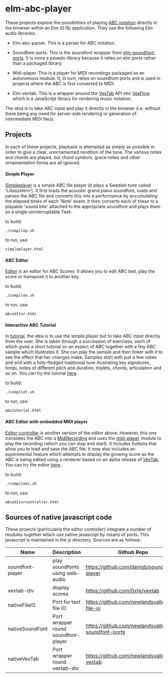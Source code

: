 elm-abc-player
==============

These projects explore the possibilities of playing [ABC notation](http://abcnotation.com/) directly in the browser within an Elm (0.18) application.  They use the following Elm audio libraries:

*   Elm-abc-parser.  This is a parser for ABC notation.

*   Soundfont-ports.  This is the soundfont wrapper from [elm-soundfont-ports](https://github.com/newlandsvalley/elm-soundfont-ports).  It is more a psuedo-library because it relies on elm ports rather than a packaged library.

*   Midi-player.  This is a player for MIDI recordings packaged as an autonomous module.  It, in turn, relies on soundfont-ports and is used in projects where the ABC is first converted to MIDI.

*   Elm-vextab.  This is a wrapper around the [VexTab](https://github.com/0xfe/vextab) API into [VexFlow](https://github.com/0xfe/vexflow) which is a JavaScript library for rendering music notation.

The idea is to take ABC input and play it directly in the browser (i.e. without there being any need for server-side rendering or generation of intermediate MIDI files).

Projects
--------

In each of these projects, playback is attempted as simply as possible in order to give a clear, unornamented rendition of the tune.  The various notes and chords are played, but chord symbols, grace notes and other ornamentation forms are all ignored.

#### Simple Player

[Simpleplayer](https://github.com/newlandsvalley/elm-abc-player/tree/master/src/examples/simpleplayer) is a simple ABC file player (it plays a Swedish tune called 'Lillasystern').  It first loads the acoustic grand piano soundfont, loads and parses the ABC file and converts this into a performance by accumulating the elapsed times of each 'Note' event. It then converts each of these to a playable 'sound bite' attached to the appropriate soundfont and plays them as a single uninterruptable Task.

to build:

    ./compilep.sh

to run, use:

    simpleplayer.html

#### ABC Editor

[Editor](https://github.com/newlandsvalley/elm-abc-player/tree/master/src/examples/editor) is an editor for ABC Scores.  It allows you to edit ABC text, play the score or transpose it to another key.

to build:

    ./compilee.sh

to run, use:

    abceditor.html

#### Interactive ABC Tutorial

In [tutorial](https://github.com/newlandsvalley/elm-abc-player/tree/master/src/examples/tutorial), the idea is to use the simple player but to take ABC input directly from the user.  She is taken through a succession of exercises, each of which gives a short tutorial on an aspect of ABC together with a tiny ABC sample which illustrates it.  She can play the sample and then tinker with it to see the effect that her changes make.  Samples start with just a few notes and end with a fully-fledged traditional tune illustrating key signatures, tempi, notes of different pitch and duration, triplets, chords, articulation and so on. You can try the tutorial [here](http://www.tradtunedb.org.uk/abctutorial).

to build:

    ./compilet.sh

to run, use:

    abctutorial.html

#### ABC Editor with embedded MIDI player

[Editor-controller](https://github.com/newlandsvalley/elm-abc-player/tree/master/src/examples/editor-controller) is another version of the editor above.  However, this one translates the ABC into a [MidiRecording](https://github.com/newlandsvalley/elm-comidi/blob/master/src/MidiTypes.elm) and uses the [midi-player](https://github.com/newlandsvalley/midi-player) module to play the recording (which you can stop and start). It includes buttons that allow you to load and save the ABC file. It now also includes an experimental feature which attempts to display the growing score as the ABC is being edited using a renderer based on an alpha release of [VexTab](http://www.vexflow.com/vextab/). You can try the editor [here](http://www.tradtunedb.org.uk/abceditor).

to build:

    ./compileec.sh

to run, use:

    abceditorcontroller.html

Sources of native javascript code
---------------------------------

These projects (particularly the editor controller) integrate a number of modules together which use native javascript by means of ports.  This javascript is maintained in the js directory.  Sources are as follows:


| Name | Description | Github Repo | Maintainer email |
|------|-------------|-------------|------------------|
|  soundfont-player | play soundfonts using web-audio | https://github.com/danigb/soundfont-player | danigb@gmail.com |   
|  vextab-div | display scores | https://github.com/0xfe/vextab | http://0xfe.muthanna.com |   
|  nativeFileIO | Port for text file IO | https://github.com/newlandsvalley/elm-file-io | john.watson@gmx.co.uk |   
|  nativeSoundFont | Port wrapper round soundfont-player | https://github.com/newlandsvalley/elm-soundfont-ports | john.watson@gmx.co.uk |   
|  nativeVexTab | Port wrapper round vextab-div | https://github.com/newlandsvalley/elm-vextab | john.watson@gmx.co.uk |   

